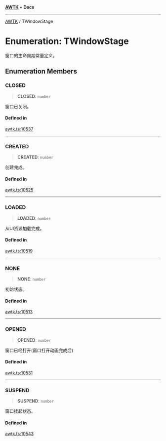 [**AWTK**](../README.md) • **Docs**

***

[AWTK](../globals.md) / TWindowStage

# Enumeration: TWindowStage

窗口的生命周期常量定义。

## Enumeration Members

### CLOSED

> **CLOSED**: `number`

窗口已关闭。

#### Defined in

[awtk.ts:10537](https://github.com/zlgopen/awtk-binding/blob/1e0945ae06a2e3b3a4ad0ffa625288088a8ac5d4/tools/code_gen/js/output/awtk.ts#L10537)

***

### CREATED

> **CREATED**: `number`

创建完成。

#### Defined in

[awtk.ts:10525](https://github.com/zlgopen/awtk-binding/blob/1e0945ae06a2e3b3a4ad0ffa625288088a8ac5d4/tools/code_gen/js/output/awtk.ts#L10525)

***

### LOADED

> **LOADED**: `number`

从UI资源加载完成。

#### Defined in

[awtk.ts:10519](https://github.com/zlgopen/awtk-binding/blob/1e0945ae06a2e3b3a4ad0ffa625288088a8ac5d4/tools/code_gen/js/output/awtk.ts#L10519)

***

### NONE

> **NONE**: `number`

初始状态。

#### Defined in

[awtk.ts:10513](https://github.com/zlgopen/awtk-binding/blob/1e0945ae06a2e3b3a4ad0ffa625288088a8ac5d4/tools/code_gen/js/output/awtk.ts#L10513)

***

### OPENED

> **OPENED**: `number`

窗口已经打开(窗口打开动画完成后)

#### Defined in

[awtk.ts:10531](https://github.com/zlgopen/awtk-binding/blob/1e0945ae06a2e3b3a4ad0ffa625288088a8ac5d4/tools/code_gen/js/output/awtk.ts#L10531)

***

### SUSPEND

> **SUSPEND**: `number`

窗口挂起状态。

#### Defined in

[awtk.ts:10543](https://github.com/zlgopen/awtk-binding/blob/1e0945ae06a2e3b3a4ad0ffa625288088a8ac5d4/tools/code_gen/js/output/awtk.ts#L10543)

